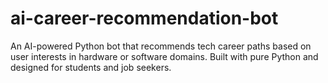 # ai-career-recommendation-bot
An AI-powered Python bot that recommends tech career paths based on user interests in hardware or software domains. Built with pure Python and designed for students and job seekers.
